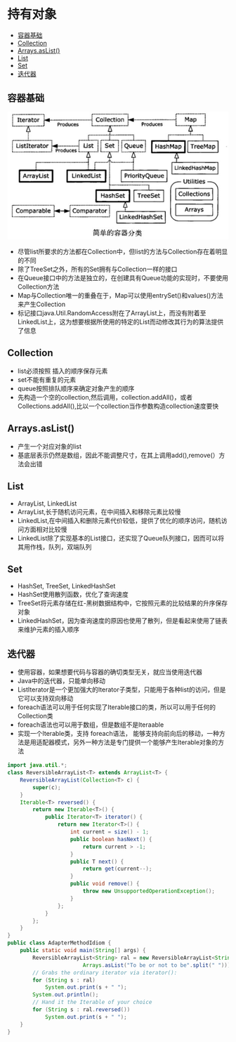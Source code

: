 # 持有对象

- [容器基础](#容器基础)
- [Collection](#collection)
- [Arrays.asList()](#arraysaslist)
- [List](#list)
- [Set](#set)
- [迭代器](#迭代器)


## 容器基础

![java容器](../../resources/java_collection.jpg)

- 尽管list所要求的方法都在Collection中，但list的方法与Collection存在着明显的不同
- 除了TreeSet之外，所有的Set拥有与Collection一样的接口
- 在Queue接口中的方法是独立的，在创建具有Queue功能的实现时，不要使用Collection方法
- Map与Collection唯一的重叠在于，Map可以使用entrySet()和values()方法来产生Collection
- 标记接口java.Util.RandomAccess附在了ArrayList上，而没有附着至LinkedList上，这为想要根据所使用的特定的List而动修改其行为的算法提供了信息

## Collection

- list必须按照 插入的顺序保存元素
- set不能有重复的元素
- queue按照排队顺序来确定对象产生的顺序
- 先构造一个空的collection,然后调用，collection.addAll()，或者Collections.addAll(),比以一个collection当作参数构造collection速度要快

## Arrays.asList()

- 产生一个对应对象的list
- 基底层表示仍然是数组，因此不能调整尺寸，在其上调用add(),remove(）方法会出错

## List

- ArrayList, LinkedList
- ArrayList,长于随机访问元素，在中间插入和移除元素比较慢
- LinkedList,在中间插入和删除元素代价较低，提供了优化的顺序访问，随机访问方面相对比较慢
- LinkedList除了实现基本的List接口，还实现了Queue队列接口，因而可以将其用作栈，队列，双端队列

## Set

- HashSet, TreeSet, LinkedHashSet
- HashSet使用散列函数，优化了查询速度
- TreeSet将元素存储在红-黑树数据结构中，它按照元素的比较结果的升序保存对象
- LinkedHashSet，因为查询速度的原因也使用了散列，但是看起来使用了链表来维护元素的插入顺序

## 迭代器

- 使用容器，如果想要代码与容器的确切类型无关，就应当使用迭代器
- Java中的迭代器，只能单向移动
- ListIterator是一个更加强大的Iterator子类型，只能用于各种list的访问，但是它可以支持双向移动
- foreach语法可以用于任何实现了Iterable接口的类，所以可以用于任何的Collection类
- foreach语法也可以用于数组，但是数组不是Iteraable
- 实现一个Iterable类，支持 foreach语法， 能够支持向前向后的移动，一种方法是用适配器模式，另外一种方法是专门提供一个能够产生Iterable对象的方法

```java
import java.util.*;
class ReversibleArrayList<T> extends ArrayList<T> {
    ReversibleArrayList(Collection<T> c) {
        super(c);
    }
    Iterable<T> reversed() {
        return new Iterable<T>() {
            public Iterator<T> iterator() {
                return new Iterator<T>() {
                    int current = size() - 1;
                    public boolean hasNext() {
                        return current > -1;
                    }
                    public T next() {
                        return get(current--);
                    }
                    public void remove() {
                        throw new UnsupportedOperationException();
                    }
                };
            }
        };
    }
}
public class AdapterMethodIdiom {
    public static void main(String[] args) {
        ReversibleArrayList<String> ral = new ReversibleArrayList<String>(
                        Arrays.asList("To be or not to be".split(" ")));
        // Grabs the ordinary iterator via iterator():
        for (String s : ral)
            System.out.print(s + " ");
        System.out.println();
        // Hand it the Iterable of your choice
        for (String s : ral.reversed())
            System.out.print(s + " ");
    }
}
```